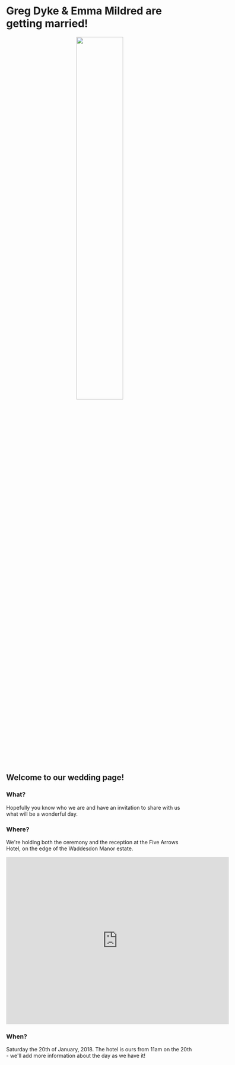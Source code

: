# Greg Dyke & Emma Mildred are getting married!

<div style="text-align:center"><img src ="https://gadyke.github.io/images/helmets.jpeg" width="50%"/></div>

## Welcome to our wedding page!

### What?
Hopefully you know who we are and have an invitation to share with us what will be a wonderful day.

### Where?
We're holding both the ceremony and the reception at the Five Arrows Hotel, on the edge of the Waddesdon Manor estate.

<div style="text-align:center"><iframe src="https://www.google.com/maps/embed?pb=!1m18!1m12!1m3!1d1086565.0083483802!2d-2.4032767647564723!3d52.08179835590967!2m3!1f0!2f0!3f0!3m2!1i1024!2i768!4f13.1!3m3!1m2!1s0x0%3A0x7ba94ddf2787acd2!2sThe+Five+Arrows+Hotel!5e0!3m2!1sen!2suk!4v1491208781914" width="600" height="450" frameborder="0" style="border:0" allowfullscreen></iframe></div>

### When?
Saturday the 20th of January, 2018. The hotel is ours from 11am on the 20th - we'll add more information about the day as we have it!

